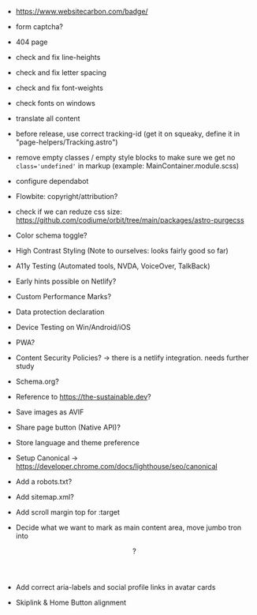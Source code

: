 - https://www.websitecarbon.com/badge/
- form captcha?
- 404 page
- check and fix line-heights
- check and fix letter spacing
- check and fix font-weights
- check fonts on windows
- translate all content
- before release, use correct tracking-id (get it on squeaky, define it in "page-helpers/Tracking.astro")
- remove empty classes / empty style blocks to make sure we get no `class='undefined'` in markup (example: MainContainer.module.scss)
- configure dependabot
- Flowbite: copyright/attribution?
- check if we can reduze css size: https://github.com/codiume/orbit/tree/main/packages/astro-purgecss

- Color schema toggle?
- High Contrast Styling (Note to ourselves: looks fairly good so far)
- A11y Testing (Automated tools, NVDA, VoiceOver, TalkBack)
- Early hints possible on Netlify?
- Custom Performance Marks?
- Data protection declaration
- Device Testing on Win/Android/iOS
- PWA?
- Content Security Policies? -> there is a netlify integration. needs further study
- Schema.org?
- Reference to https://the-sustainable.dev?
- Save images as AVIF
- Share page button (Native API)?
- Store language and theme preference
- Setup Canonical -> https://developer.chrome.com/docs/lighthouse/seo/canonical
- Add a robots.txt?
- Add sitemap.xml?
- Add scroll margin top for :target
- Decide what we want to mark as main content area, move jumbo tron into <header>?
- Add correct aria-labels and social profile links in avatar cards
- Skiplink & Home Button alignment